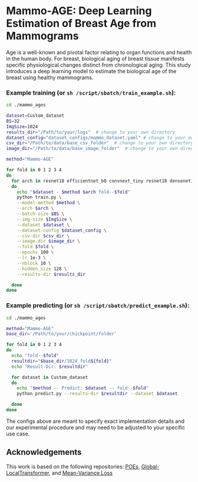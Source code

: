 # Mammo-AGE: Deep Learning Estimation of Breast Age from Mammograms

Age is a well-known and pivotal factor relating to organ functions and health in the human body. 
For breast, biological aging of breast tissue manifests specific physiological changes distinct from chronological aging. 
This study introduces a deep learning model to estimate the biological age of the breast using healthy mammograms.


### Example training  (or `sh /script/sbatch/train_example.sh`):
```bash
cd ./mammo_ages

dataset=Custom_dataset
BS=32
ImgSize=1024
results_dir="/Path/to/your/logs"  # change to your own directory
dataset_config="dataset_configs/mammo_dataset.yaml" # change to your own dataset config
csv_dir="/Path/to/data/base_csv_folder"  # change to your own directory
image_dir="/Path/to/data/base_image_folder"  # change to your own directory

method="Mammo-AGE"

for fold in 0 1 2 3 4
do
  for arch in resnet18 efficientnet_b0 convnext_tiny resnet18 densenet121 resnet50
  do
    echo "$dataset - $method $arch fold--$fold"
    python train.py \
    --model-method $method \
    --arch $arch \
    --batch-size $BS \
    --img-size $ImgSize \
    --dataset $dataset \
    --dataset-config $dataset_config \
    --csv-dir $csv_dir \
    --image-dir $image_dir \
    --fold $fold \
    --epochs 100 \
    --lr 1e-3 \
    --nblock 10 \
    --hidden_size 128 \
    --results-dir $results_dir

  done
done
```

### Example predicting (or `sh /script/sbatch/predict_example.sh`):
```bash
cd ./mammo_ages

method="Mammo-AGE"
base_dir='/Path/to/your/chickpoint/folder'

for fold in 0 1 2 3 4
do
  echo "fold--$fold"
  resultdir="$base_dir/1024_fold${fold}"
  echo "Result-Dir: $resultdir"

  for dataset in Custom_dataset
  do
    echo "$method -- Predict: $dataset -- fold--$fold"
    python predict.py --results-dir $resultdir --dataset $dataset

  done
done
```

The configs above are meant to specify exact implementation details and our experimental procedure
and may need to be adjusted to your specific use case.



## Acknowledgements
This work is based on the following repositories: 
[POEs](https://github.com/Li-Wanhua/POEs),
[Global-LocalTransformer](https://github.com/shengfly/global-local-transformer),
and [Mean-Variance Loss](https://openaccess.thecvf.com/content_cvpr_2018/html/Pan_Mean-Variance_Loss_for_CVPR_2018_paper.html)
